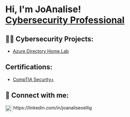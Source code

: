 <h1>Hi, I'm JoAnalise! <br/><a href="<a href="https://www.linkedin.com/in/joanaliseoellig/">Cybersecurity Professional</a>

<h2>👨‍💻 Cybersecurity Projects:</h2>

- [Azure Directory Home Lab](https://github.com/joanaliseoellig/LABURL)

<h2>Certifications:</h2>

- [CompTIA Security+](https://www.credly.com/badges/23adde30-95f4-496d-ac4e-4818ca3bf07f/linked_in?t=ru8kw9)

<h2> 🤳 Connect with me:</h2>
<img align="left" alt="JoshMadakor | LinkedIn" width="22px" src="https://cdn.jsdelivr.net/npm/simple-icons@v3/icons/linkedin.svg" />
https://linkedin.com/in/joanaliseoellig
